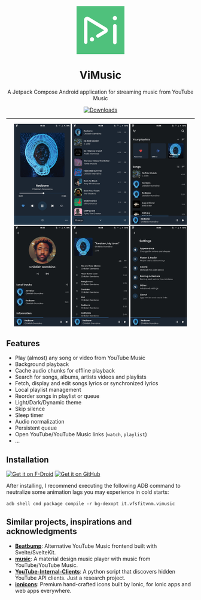 <div align="center">
    <img src="./app/src/main/ic_launcher-playstore.png" width="128" height="128" style="display: block; margin: 0 auto"/>
    <h1>ViMusic</h1>
    <p>A Jetpack Compose Android application for streaming music from YouTube Music</p>

[![Downloads](https://img.shields.io/badge/-Jetpack%20Compose-3a83f9?style=for-the-badge&logo=jetpackcompose&logoColor=white&labelColor=2ec781)](https://developer.android.com/jetpack/compose)
</div>

---

<p align="center">
  <img src="./fastlane/metadata/android/en-US/images/phoneScreenshots/1.jpg" width="30%" />
  <img src="./fastlane/metadata/android/en-US/images/phoneScreenshots/2.jpg" width="30%" />
  <img src="./fastlane/metadata/android/en-US/images/phoneScreenshots/3.jpg" width="30%" />

  <img src="./fastlane/metadata/android/en-US/images/phoneScreenshots/4.jpg" width="30%" />
  <img src="./fastlane/metadata/android/en-US/images/phoneScreenshots/5.jpg" width="30%" />
  <img src="./fastlane/metadata/android/en-US/images/phoneScreenshots/6.jpg" width="30%" />
</p>

## Features
- Play (almost) any song or video from YouTube Music
- Background playback
- Cache audio chunks for offline playback
- Search for songs, albums, artists videos and playlists
- Fetch, display and edit songs lyrics or synchronized lyrics
- Local playlist management
- Reorder songs in playlist or queue
- Light/Dark/Dynamic theme
- Skip silence
- Sleep timer
- Audio normalization
- Persistent queue
- Open YouTube/YouTube Music links (`watch`, `playlist`)
- ...

## Installation

[<img src="https://fdroid.gitlab.io/artwork/badge/get-it-on.png"
     alt="Get it on F-Droid"
     height="80">](https://f-droid.org/packages/it.vfsfitvnm.vimusic/)
[<img src="https://github.com/machiav3lli/oandbackupx/blob/034b226cea5c1b30eb4f6a6f313e4dadcbb0ece4/badge_github.png"
      alt="Get it on GitHub"
      height="80">](https://github.com/vfsfitvnm/ViMusic/releases/latest)

After installing, I recommend executing the following ADB command to neutralize some animation lags you may experience in cold starts:
```
adb shell cmd package compile -r bg-dexopt it.vfsfitvnm.vimusic
```

## Similar projects, inspirations and acknowledgments
- [**Beatbump**](https://github.com/snuffyDev/Beatbump): Alternative YouTube Music frontend built with Svelte/SvelteKit.
- [**music**](https://github.com/z-huang/music): A material design music player with music from YouTube/YouTube Music.
- [**YouTube-Internal-Clients**](https://github.com/zerodytrash/YouTube-Internal-Clients): A python script that discovers hidden YouTube API clients. Just a research project.
- [**ionicons**](https://github.com/ionic-team/ionicons): Premium hand-crafted icons built by Ionic, for Ionic apps and web apps everywhere.
